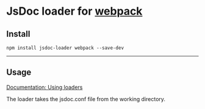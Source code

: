 # JsDoc loader for [webpack](http://webpack.github.io/)

## Install

`npm install jsdoc-loader webpack --save-dev`

---

## Usage

[Documentation: Using loaders](http://webpack.github.io/docs/using-loaders.html)

The loader takes the jsdoc.conf file from the working directory.
